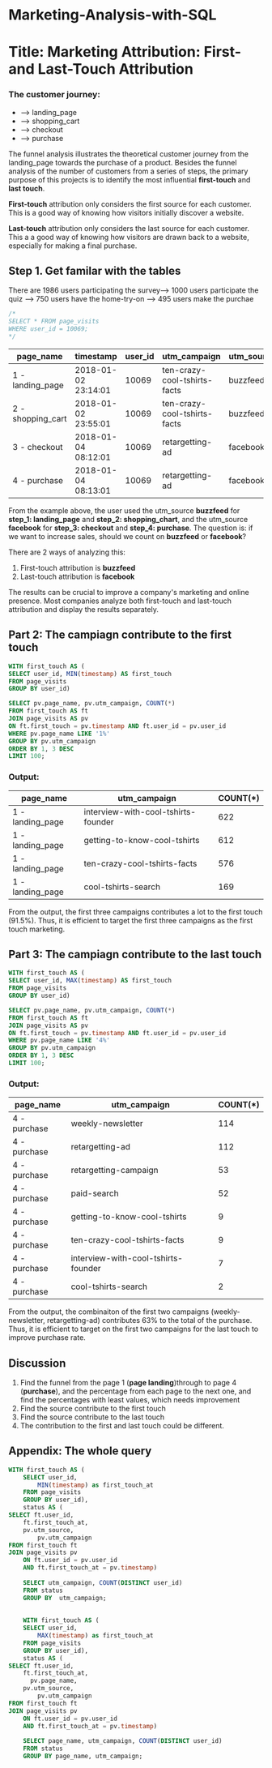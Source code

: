 # Marketing-Analysis-with-SQL
# Title: Marketing Attribution: First-and Last-Touch Attribution
### The customer journey: 
- --> landing_page 
- --> shopping_cart 
- --> checkout
- --> purchase

The funnel analysis illustrates the theoretical customer journey from the landing_page towards the purchase of a product. Besides the funnel analysis of the number of customers from a series of steps, the primary purpose of this projects is to identify the most influential **first-touch** and **last touch**. 

**First-touch** attribution only considers the first source for each customer. This is a good way of knowing how visitors initially discover a website.

**Last-touch** attribution only considers the last source for each customer. This a a good way of knowing how visitors are drawn back to a website, especially for making a final purchase.

## Step 1. Get familar with the tables

There are 1986 users participating the survey--> 1000 users participate the quiz --> 750 users have the home-try-on --> 495 users make the purchae
```sql
/*
SELECT * FROM page_visits 
WHERE user_id = 10069;
*/
```
|page_name	|timestamp	|user_id	|utm_campaign	|utm_source|
|-----------|-----------|-----------|-----------|-----------|
|1 - landing_page	|2018-01-02 23:14:01	|10069	|ten-crazy-cool-tshirts-facts	|buzzfeed
|2 - shopping_cart	|2018-01-02 23:55:01	|10069	|ten-crazy-cool-tshirts-facts	|buzzfeed
|3 - checkout	|2018-01-04 08:12:01	|10069	|retargetting-ad	|facebook
|4 - purchase	|2018-01-04 08:13:01	|10069	|retargetting-ad	|facebook

From the example above, the user used the utm_source **buzzfeed** for **step_1: landing_page** and **step_2: shopping_chart**, and the utm_source **facebook** for **step_3: checkout** and **step_4: purchase**. 
The question is: if we want to increase sales, should we count on **buzzfeed** or **facebook**?

There are 2 ways of analyzing this:

1. First-touch attribution is **buzzfeed**
2. Last-touch attribution is **facebook**

The results can be crucial to improve a company's marketing and online presence. Most companies analyze both 
first-touch and last-touch attribution and display the results separately.


## Part 2: The campiagn contribute to the first touch
```sql
WITH first_touch AS (
SELECT user_id, MIN(timestamp) AS first_touch
FROM page_visits
GROUP BY user_id)

SELECT pv.page_name, pv.utm_campaign, COUNT(*)
FROM first_touch AS ft
JOIN page_visits AS pv
ON ft.first_touch = pv.timestamp AND ft.user_id = pv.user_id
WHERE pv.page_name LIKE '1%'
GROUP BY pv.utm_campaign
ORDER BY 1, 3 DESC
LIMIT 100;
```
### Output:
|page_name	|utm_campaign	|COUNT(*)
|----------|-------------|----------|
|1 - landing_page	|interview-with-cool-tshirts-founder	|622
|1 - landing_page	|getting-to-know-cool-tshirts	|612|
|1 - landing_page	|ten-crazy-cool-tshirts-facts	|576|
|1 - landing_page	|cool-tshirts-search	|169|

From the output, the first three campaigns contributes a lot to the first touch (91.5%). Thus, it is efficient to target the first three campaigns as the first touch marketing. 

## Part 3: The campiagn contribute to the last touch
```sql
WITH first_touch AS (
SELECT user_id, MAX(timestamp) AS first_touch
FROM page_visits
GROUP BY user_id)

SELECT pv.page_name, pv.utm_campaign, COUNT(*)
FROM first_touch AS ft
JOIN page_visits AS pv
ON ft.first_touch = pv.timestamp AND ft.user_id = pv.user_id
WHERE pv.page_name LIKE '4%'
GROUP BY pv.utm_campaign
ORDER BY 1, 3 DESC
LIMIT 100;
```
### Output:
|page_name|	utm_campaign	|COUNT(*)|
|----------|-------------|----------|
|4 - purchase	|weekly-newsletter	|114
|4 - purchase	|retargetting-ad	|112
|4 - purchase	|retargetting-campaign	|53
|4 - purchase	|paid-search	|52
|4 - purchase	|getting-to-know-cool-tshirts	|9
|4 - purchase	|ten-crazy-cool-tshirts-facts	|9
|4 - purchase	|interview-with-cool-tshirts-founder	|7
|4 - purchase	|cool-tshirts-search	|2

From the output, the combinaiton of the first two campaigns (weekly-newsletter, retargetting-ad) contributes 63% to the total of the purchase. Thus, it is efficient to target on the first two campaigns for the last touch to improve purchase rate. 

## Discussion

1. Find the funnel from the page 1 (**page landing**)through to page 4 (**purchase**), and the percentage from each page to the next one, and find the percentages with least values, which needs improvement
2. Find the source contribute to the first touch
3. Find the source contribute to the last touch
4. The contribution to the first and last touch could be different. 

## Appendix: The whole query
```sql
WITH first_touch AS (
    SELECT user_id,
        MIN(timestamp) as first_touch_at
    FROM page_visits
    GROUP BY user_id), 
    status AS (
SELECT ft.user_id,
    ft.first_touch_at,
    pv.utm_source,
		pv.utm_campaign
FROM first_touch ft
JOIN page_visits pv
    ON ft.user_id = pv.user_id
    AND ft.first_touch_at = pv.timestamp)
    
    SELECT utm_campaign, COUNT(DISTINCT user_id)
    FROM status
    GROUP BY  utm_campaign;
    
    
    WITH first_touch AS (
    SELECT user_id, 
        MAX(timestamp) as first_touch_at
    FROM page_visits
    GROUP BY user_id), 
    status AS (
SELECT ft.user_id, 
    ft.first_touch_at,
      pv.page_name,
    pv.utm_source,
		pv.utm_campaign
FROM first_touch ft
JOIN page_visits pv
    ON ft.user_id = pv.user_id
    AND ft.first_touch_at = pv.timestamp)
    
    SELECT page_name, utm_campaign, COUNT(DISTINCT user_id)
    FROM status
    GROUP BY page_name, utm_campaign;
```
